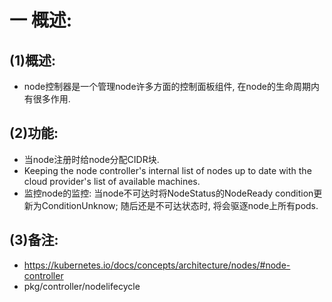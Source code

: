 # 一 概述:
## (1)概述:
- node控制器是一个管理node许多方面的控制面板组件, 在node的生命周期内有很多作用.

## (2)功能:
- 当node注册时给node分配CIDR块.
- Keeping the node controller's internal list of nodes up to date with the cloud provider's list of available machines.
- 监控node的监控: 当node不可达时将NodeStatus的NodeReady condition更新为ConditionUnknow; 随后还是不可达状态时, 将会驱逐node上所有pods.

## (3)备注:
- https://kubernetes.io/docs/concepts/architecture/nodes/#node-controller
- pkg/controller/nodelifecycle
